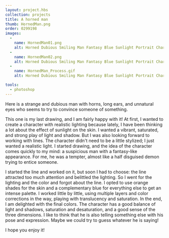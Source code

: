```yaml
---
layout: project.hbs
collection: projects
title: A horned man
thumb: HornedMan.png
order: 0299198
images:
  -
    name: HornedMan01.png
    alt: Horned Dubious Smiling Man Fantasy Blue Sunlight Portrait Character Illustration
  -
    name: HornedMan02.png
    alt: Horned Dubious Smiling Man Fantasy Blue Sunlight Portrait Character Illustration
  -
    name: HornedMan_Process.gif
    alt: Horned Dubious Smiling Man Fantasy Blue Sunlight Portrait Character Illustration Process

tools:
  - photoshop
---
```


Here is a strange and dubious man with horns, long ears, and unnatural eyes who seems to try to convince someone of something.

This one is my last drawing, and I am fairly happy with it! At first, I wanted to create a character with realistic lighting because lately, I have been thinking a lot about the effect of sunlight on the skin. I wanted a vibrant, saturated, and strong play of light and shadow. But I was also looking forward to working with lines. The character didn't need to be a little stylized; I just wanted a realistic light. I started drawing, and the idea of the character comes quickly to my mind: a suspicious man with a fantasy-like appearance. For me, he was a tempter, almost like a half disguised demon trying to entice someone.

I started the line and worked on it, but soon I had to choose: the line attracted too much attention and belittled the lighting. So I went for the lighting and the color and forgot about the line. I opted to use orange shades for the skin and a complementary blue for everything else to get an intense palette. I worked little by little, using multiple layers and color corrections in the way, playing with translucency and saturation. In the end, I am delighted with the final colors. The character has a good balance of light and shadows, saturation and desaturation, and a good sense of the three dimensions. I like to think that he is also telling something else with his pose and expression. Maybe we could try to guess whatever he is saying!

I hope you enjoy it!
